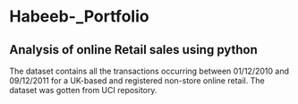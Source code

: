 # Habeeb-_Portfolio
## Analysis of online Retail sales using python
The dataset  contains all the transactions occurring between 01/12/2010 and 09/12/2011 for a UK-based and registered non-store online retail.
The dataset was gotten from UCI repository.

